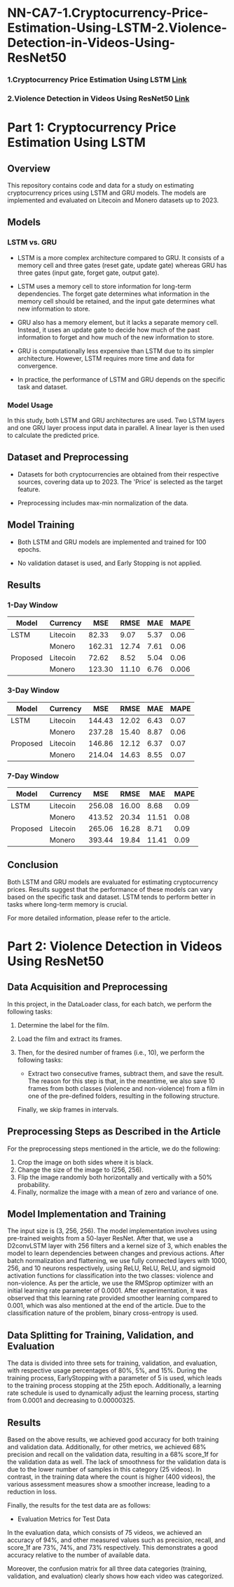 # NN-CA7-1.Cryptocurrency-Price-Estimation-Using-LSTM-2.Violence-Detection-in-Videos-Using-ResNet50

### 1.Cryptocurrency Price Estimation Using LSTM [Link](#part-1-cryptocurrency-price-estimation-using-lstm)

### 2.Violence Detection in Videos Using ResNet50 [Link](#part-2-violence-detection-in-videos-using-resnet50)

# Part 1: Cryptocurrency Price Estimation Using LSTM

## Overview

This repository contains code and data for a study on estimating cryptocurrency prices using LSTM and GRU models. The models are implemented and evaluated on Litecoin and Monero datasets up to 2023.

## Models

### LSTM vs. GRU

- LSTM is a more complex architecture compared to GRU. It consists of a memory cell and three gates (reset gate, update gate) whereas GRU has three gates (input gate, forget gate, output gate).

- LSTM uses a memory cell to store information for long-term dependencies. The forget gate determines what information in the memory cell should be retained, and the input gate determines what new information to store.

- GRU also has a memory element, but it lacks a separate memory cell. Instead, it uses an update gate to decide how much of the past information to forget and how much of the new information to store.

- GRU is computationally less expensive than LSTM due to its simpler architecture. However, LSTM requires more time and data for convergence.

- In practice, the performance of LSTM and GRU depends on the specific task and dataset.

### Model Usage

In this study, both LSTM and GRU architectures are used. Two LSTM layers and one GRU layer process input data in parallel. A linear layer is then used to calculate the predicted price.

## Dataset and Preprocessing

- Datasets for both cryptocurrencies are obtained from their respective sources, covering data up to 2023. The 'Price' is selected as the target feature.

- Preprocessing includes max-min normalization of the data.

## Model Training

- Both LSTM and GRU models are implemented and trained for 100 epochs.

- No validation dataset is used, and Early Stopping is not applied.

## Results

### 1-Day Window

| Model    | Currency | MSE    | RMSE  | MAE  | MAPE  |
| -------- | -------- | ------ | ----- | ---- | ----- |
| LSTM     | Litecoin | 82.33  | 9.07  | 5.37 | 0.06  |
|          | Monero   | 162.31 | 12.74 | 7.61 | 0.06  |
| Proposed | Litecoin | 72.62  | 8.52  | 5.04 | 0.06  |
|          | Monero   | 123.30 | 11.10 | 6.76 | 0.006 |

### 3-Day Window

| Model    | Currency | MSE    | RMSE  | MAE  | MAPE |
| -------- | -------- | ------ | ----- | ---- | ---- |
| LSTM     | Litecoin | 144.43 | 12.02 | 6.43 | 0.07 |
|          | Monero   | 237.28 | 15.40 | 8.87 | 0.06 |
| Proposed | Litecoin | 146.86 | 12.12 | 6.37 | 0.07 |
|          | Monero   | 214.04 | 14.63 | 8.55 | 0.07 |

### 7-Day Window

| Model    | Currency | MSE    | RMSE  | MAE   | MAPE |
| -------- | -------- | ------ | ----- | ----- | ---- |
| LSTM     | Litecoin | 256.08 | 16.00 | 8.68  | 0.09 |
|          | Monero   | 413.52 | 20.34 | 11.51 | 0.08 |
| Proposed | Litecoin | 265.06 | 16.28 | 8.71  | 0.09 |
|          | Monero   | 393.44 | 19.84 | 11.41 | 0.09 |

## Conclusion

Both LSTM and GRU models are evaluated for estimating cryptocurrency prices. Results suggest that the performance of these models can vary based on the specific task and dataset. LSTM tends to perform better in tasks where long-term memory is crucial.

For more detailed information, please refer to the article.

# Part 2: Violence Detection in Videos Using ResNet50

## Data Acquisition and Preprocessing

In this project, in the DataLoader class, for each batch, we perform the following tasks:

1. Determine the label for the film.
2. Load the film and extract its frames.
3. Then, for the desired number of frames (i.e., 10), we perform the following tasks:

   - Extract two consecutive frames, subtract them, and save the result. The reason for this step is that, in the meantime, we also save 10 frames from both classes (violence and non-violence) from a film in one of the pre-defined folders, resulting in the following structure.

   Finally, we skip frames in intervals.

## Preprocessing Steps as Described in the Article

For the preprocessing steps mentioned in the article, we do the following:

1. Crop the image on both sides where it is black.
2. Change the size of the image to (256, 256).
3. Flip the image randomly both horizontally and vertically with a 50% probability.
4. Finally, normalize the image with a mean of zero and variance of one.

## Model Implementation and Training

The input size is (3, 256, 256). The model implementation involves using pre-trained weights from a 50-layer ResNet. After that, we use a D2convLSTM layer with 256 filters and a kernel size of 3, which enables the model to learn dependencies between changes and previous actions. After batch normalization and flattening, we use fully connected layers with 1000, 256, and 10 neurons respectively, using ReLU, ReLU, ReLU, and sigmoid activation functions for classification into the two classes: violence and non-violence. As per the article, we use the RMSprop optimizer with an initial learning rate parameter of 0.0001. After experimentation, it was observed that this learning rate provided smoother learning compared to 0.001, which was also mentioned at the end of the article. Due to the classification nature of the problem, binary cross-entropy is used.

## Data Splitting for Training, Validation, and Evaluation

The data is divided into three sets for training, validation, and evaluation, with respective usage percentages of 80%, 5%, and 15%. During the training process, EarlyStopping with a parameter of 5 is used, which leads to the training process stopping at the 25th epoch. Additionally, a learning rate schedule is used to dynamically adjust the learning process, starting from 0.0001 and decreasing to 0.00000325.

## Results

Based on the above results, we achieved good accuracy for both training and validation data. Additionally, for other metrics, we achieved 68% precision and recall on the validation data, resulting in a 68% score_1f for the validation data as well. The lack of smoothness for the validation data is due to the lower number of samples in this category (25 videos). In contrast, in the training data where the count is higher (400 videos), the various assessment measures show a smoother increase, leading to a reduction in loss.

Finally, the results for the test data are as follows:

- Evaluation Metrics for Test Data

In the evaluation data, which consists of 75 videos, we achieved an accuracy of 94%, and other measured values such as precision, recall, and score_1f are 73%, 74%, and 73% respectively. This demonstrates a good accuracy relative to the number of available data.

Moreover, the confusion matrix for all three data categories (training, validation, and evaluation) clearly shows how each video was categorized.

